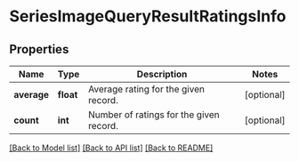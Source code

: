# SeriesImageQueryResultRatingsInfo

## Properties
Name | Type | Description | Notes
------------ | ------------- | ------------- | -------------
**average** | **float** | Average rating for the given record. | [optional] 
**count** | **int** | Number of ratings for the given record. | [optional] 

[[Back to Model list]](../README.md#documentation-for-models) [[Back to API list]](../README.md#documentation-for-api-endpoints) [[Back to README]](../README.md)


